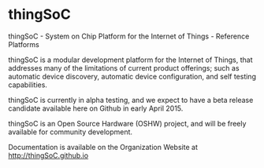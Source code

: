 # thingSoC
thingSoC - System on Chip Platform for the Internet of Things - Reference Platforms

thingSoC is a modular development platform for the Internet of Things,
that addresses many of the limitations of current product offerings;
such as automatic device discovery, automatic device configuration,
and self testing capabilities.

thingSoC is currently in alpha testing, 
and we expect to have a beta release candidate
available here on Github in early April 2015.

thingSoC is an Open Source Hardware (OSHW) project,
and will be freely available for community development.

Documentation is available on the Organization Website at http://thingSoC.github.io

